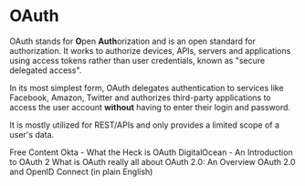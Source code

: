 # OAuth

OAuth stands for **O**pen **Auth**orization and is an open standard for authorization. It works to authorize devices, APIs, servers and applications using access tokens rather than user credentials, known as "secure delegated access".

In its most simplest form, OAuth delegates authentication to services like Facebook, Amazon, Twitter and authorizes third-party applications to access the user account **without** having to enter their login and password.

It is mostly utilized for REST/APIs and only provides a limited scope of a user's data.

<ResourceGroupTitle>Free Content</ResourceGroupTitle>
<BadgeLink colorScheme='yellow' badgeText='Read' href='https://developer.okta.com/blog/2017/06/21/what-the-heck-is-oauth'>Okta - What the Heck is OAuth</BadgeLink>
<BadgeLink colorScheme='yellow' badgeText='Read' href='https://www.digitalocean.com/community/tutorials/an-introduction-to-oauth-2'>DigitalOcean - An Introduction to OAuth 2</BadgeLink>
<BadgeLink badgeText='Watch' href='https://www.youtube.com/watch?v=t4-416mg6iU'>What is OAuth really all about</BadgeLink>
<BadgeLink badgeText='Watch' href='https://www.youtube.com/watch?v=CPbvxxslDTU'>OAuth 2.0: An Overview</BadgeLink>
<BadgeLink badgeText='Watch' href='https://www.youtube.com/watch?v=996OiexHze0&list=PLwocSfQZVcg4_7Vm9lEL-Y8S1GrylAzYD&index=8'>OAuth 2.0 and OpenID Connect (in plain English)</BadgeLink>
